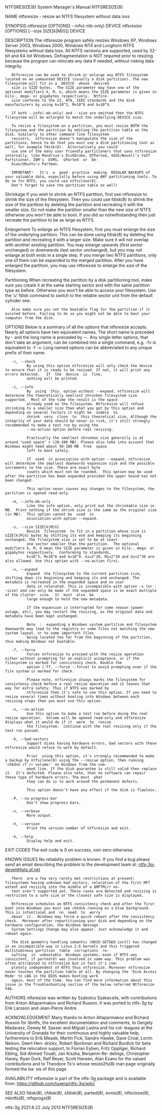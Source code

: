 NTFSRESIZE(8)                                                                     System Manager's Manual                                                                    NTFSRESIZE(8)

NAME
       ntfsresize - resize an NTFS filesystem without data loss

SYNOPSIS
       ntfsresize [OPTIONS] --info(-mb-only) DEVICE
       ntfsresize [OPTIONS] [--size SIZE[k|M|G]] DEVICE

DESCRIPTION
       The  ntfsresize program safely resizes Windows XP, Windows Server 2003, Windows 2000, Windows NT4 and Longhorn NTFS filesystems without data loss. All NTFS versions are supported,
       used by 32-bit and 64-bit Windows.  Defragmentation is NOT required prior to resizing because the program can relocate any data if needed, without risking data integrity.

       Ntfsresize can be used to shrink or enlarge any NTFS filesystem located on an unmounted DEVICE (usually a disk partition). The new filesystem will fit in a  DEVICE  whose  desired
       size is SIZE bytes.  The SIZE parameter may have one of the optional modifiers k, M, G, which means the SIZE parameter is given in kilo-, mega- or gigabytes respectively.  Ntfsre‐
       size conforms to the SI, ATA, IEEE standards and the disk manufacturers by using k=10^3, M=10^6 and G=10^9.

       If both --info(-mb-only) and --size are omitted then the NTFS filesystem will be enlarged to match the underlying DEVICE size.

       To resize a filesystem on a partition, you must resize BOTH the filesystem and the partition by editing the partition table on the disk. Similarly to other command line filesystem
       resizers,  ntfsresize doesn't manipulate the size of the partitions, hence to do that you must use a disk partitioning tool as well, for example fdisk(8).  Alternatively you could
       use one of the many user friendly partitioners that uses ntfsresize internally, like Mandriva's DiskDrake, QTParted, SUSE/Novell's YaST Partitioner, IBM's  EVMS,  GParted  or  De‐
       bian/Ubuntu's Partman.

       IMPORTANT!   It's  a  good  practice  making  REGULAR BACKUPS of your valuable data, especially before using ANY partitioning tools. To do so for NTFS, you could use ntfsclone(8).
       Don't forget to save the partition table as well!

   Shrinkage
       If you wish to shrink an NTFS partition, first use ntfsresize to shrink the size of the filesystem. Then you could use fdisk(8) to shrink the size of the partition by deleting the
       partition  and recreating it with the smaller size.  Do not make the partition smaller than the new size of NTFS otherwise you won't be able to boot. If you did so notwithstanding
       then just recreate the partition to be as large as NTFS.

   Enlargement
       To enlarge an NTFS filesystem, first you must enlarge the size of the underlying partition. This can be done using fdisk(8) by deleting the partition  and  recreating  it  with  a
       larger  size.   Make  sure it will not overlap with another existing partition.  You may enlarge upwards (first sector unchanged) or downwards (last sector unchanged), but you may
       not enlarge at both ends in a single step.  If you merge two NTFS partitions, only one of them can be expanded to the merged partition.  After you have enlarged the partition, you
       may use ntfsresize to enlarge the size of the filesystem.

   Partitioning
       When  recreating the partition by a disk partitioning tool, make sure you create it at the same starting sector and with the same partition type as before.  Otherwise you won't be
       able to access your filesystem. Use the 'u' fdisk command to switch to the reliable sector unit from the default cylinder one.

       Also make sure you set the bootable flag for the partition if it existed before. Failing to do so you might not be able to boot your computer from the disk.

OPTIONS
       Below is a summary of all the options that ntfsresize accepts.  Nearly all options have two equivalent names.  The short name is preceded by - and the long name is preceded by --.
       Any  single  letter  options,  that  don't take an argument, can be combined into a single command, e.g.  -fv is equivalent to -f -v.  Long named options can be abbreviated to any
       unique prefix of their name.

       -c, --check
              By using this option ntfsresize will only check the device to ensure that it is ready to be resized. If not, it will print any errors detected.   If  the  device  is  fine,
              nothing will be printed.

       -i, --info
              By  using  this  option without --expand, ntfsresize will determine the theoretically smallest shrunken filesystem size supported.  Most of the time the result is the space
              already used on the filesystem. Ntfsresize will refuse shrinking to a smaller size than what you got by this option and depending on several factors it might be  unable  to
              shrink  very  close  to  this theoretical size. Although the integrity of your data should be never in risk, it's still strongly recommended to make a test run by using the
              --no-action option before real resizing.

              Practically the smallest shrunken size generally is at around "used space" + (20-200 MB). Please also take into account that Windows might need about 50-100 MB  free  space
              left to boot safely.

              If  used  in association with option --expand, ntfsresize will determine the smallest downwards expansion size and the possible increments to the size. These are exact byte
              counts which must not be rounded.  This option may be used after the partition has been expanded provided the upper bound has not been changed.

              This option never causes any changes to the filesystem, the partition is opened read-only.

       -m, --info-mb-only
              Like the info option, only print out the shrinkable size in MB.  Print nothing if the shrink size is the same as the original size (in MB).  This option cannot be  used  in
              association with option --expand.

       -s, --size SIZE[k|M|G]
              Resize  filesystem  to fit in a partition whose size is SIZE[k|M|G] bytes by shifting its end and keeping its beginning unchanged. The filesystem size is set to be at least
              one sector smaller than the partition.  The optional modifiers k, M, G mean the SIZE parameter is given in kilo-, mega- or gigabytes respectively.  Conforming to standards,
              k=10^3, M=10^6 and G=10^9. ki=2^10, Mi=2^20 and Gi=2^30 are also allowed. Use this option with --no-action first.

       -x, --expand
              Expand  the filesystem to the current partition size, shifting down its beginning and keeping its end unchanged. The metadata is recreated in the expanded space and no user
              data is relocated. This is incompatible with option -s (or --size) and can only be made if the expanded space is an exact multiple of the cluster  size.  It  must  also  be
              large enough to hold the new metadata.

              If the expansion is interrupted for some reason (power outage, etc), you may restart the resizing, as the original data and metadata have been kept unchanged.

              Note  :  expanding a Windows system partition and filesystem downwards may lead to the registry or some files not matching the new system layout, or to some important files
              being located too far from the beginning of the partition, thus making Windows not bootable.

       -f, --force
              Forces ntfsresize to proceed with the resize operation either without prompting for an explicit acceptance, or if the filesystem is marked for consistency check. Double the
              option (-ff, --force --force) to avoid prompting even if the file system is marked for check.

              Please note, ntfsresize always marks the filesystem for consistency check before a real resize operation and it leaves that way for extra safety. Thus if NTFS was marked by
              ntfsresize then it's safe to use this option. If you need to resize several times without booting into Windows between each resizing steps then you must use this option.

       -n, --no-action
              Use this option to make a test run before doing the real resize operation.  Volume will be opened read-only and ntfsresize displays what it would do if it  were  to  resize
              the filesystem.  Continue with the real resizing only if the test run passed.

       -b, --bad-sectors
              Support disks having hardware errors, bad sectors with those ntfsresize would refuse to work by default.

              Prior  using this option, it's strongly recommended to make a backup by ntfsclone(8) using the --rescue option, then running 'chkdsk /f /r volume:' on Windows from the com‐
              mand line. If the disk guarantee is still valid then replace it.  It's defected. Please also note, that no software can repair these type of hardware errors. The most  what
              they can do is to work around the permanent defects.

              This option doesn't have any effect if the disk is flawless.

       -P, --no-progress-bar
              Don't show progress bars.

       -v, --verbose
              More output.

       -V, --version
              Print the version number of ntfsresize and exit.

       -h, --help
              Display help and exit.

EXIT CODES
       The exit code is 0 on success, non-zero otherwise.

KNOWN ISSUES
       No reliability problem is known.  If you find a bug please send an email describing the problem to the development team at:
       ntfs-3g-devel@lists.sf.net

       There  are a few very rarely met restrictions at present: filesystems having unknown bad sectors, relocation of the first MFT extent and resizing into the middle of a $MFTMirr ex‐
       tent aren't supported yet. These cases are detected and resizing is restricted to a safe size or the closest safe size is displayed.

       Ntfsresize schedules an NTFS consistency check and after the first boot into Windows you must see chkdsk running on a blue background. This is intentional and  no  need  to  worry
       about  it.  Windows may force a quick reboot after the consistency check.  Moreover after repartitioning your disk and depending on the hardware configuration, the Windows message
       System Settings Change may also appear. Just acknowledge it and reboot again.

       The disk geometry handling semantic (HDIO_GETGEO ioctl) has changed in an incompatible way in Linux 2.6 kernels and this triggered multitudinous partition  table  corruptions  re‐
       sulting  in  unbootable  Windows systems, even if NTFS was consistent, if parted(8) was involved in some way. This problem was often attributed to ntfsresize but in fact it's com‐
       pletely independent of NTFS thus ntfsresize. Moreover ntfsresize never touches the partition table at all. By changing the 'Disk Access Mode' to LBA in the BIOS makes booting work
       again, most of the time. You can find more information about this issue in the Troubleshooting section of the below referred Ntfsresize FAQ.

AUTHORS
       ntfsresize was written by Szabolcs Szakacsits, with contributions from Anton Altaparmakov and Richard Russon.  It was ported to ntfs-3g by Erik Larsson and Jean-Pierre Andre.

ACKNOWLEDGEMENT
       Many  thanks  to  Anton  Altaparmakov and Richard Russon for libntfs, the excellent documentation and comments, to Gergely Madarasz, Dewey M. Sasser and Miguel Lastra and his col‐
       leagues at the University of Granada for their continuous and highly valuable help, furthermore to Erik Meade, Martin Fick, Sandro Hawke, Dave Croal,  Lorrin  Nelson,  Geert  Hen‐
       drickx,  Robert  Bjorkman and Richard Burdick for beta testing the relocation support, to Florian Eyben, Fritz Oppliger, Richard Ebling, Sid-Ahmed Touati, Jan Kiszka, Benjamin Re‐
       delings, Christopher Haney, Ryan Durk, Ralf Beyer, Scott Hansen, Alan Evans for the valued contributions and to Theodore Ts'o whose resize2fs(8) man page originally formed the ba‐
       sis of this page.

AVAILABILITY
       ntfsresize is part of the ntfs-3g package and is available from:
       https://github.com/tuxera/ntfs-3g/wiki/

SEE ALSO
       fdisk(8), cfdisk(8), sfdisk(8), parted(8), evms(8), ntfsclone(8), mkntfs(8), ntfsprogs(8)

ntfs-3g 2021.8.22                                                                        July 2013                                                                           NTFSRESIZE(8)
